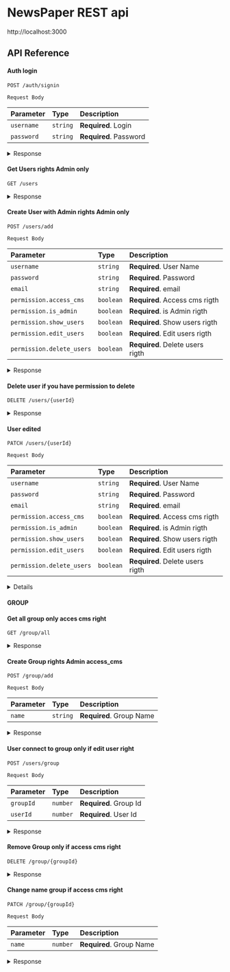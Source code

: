 # NewsPaper REST api

http://localhost:3000

## API Reference

#### Auth login

```http
POST /auth/signin
```

```
Request Body
```

| Parameter  | Type     | Description            |
| :--------- | :------- | :--------------------- |
| `username` | `string` | **Required**. Login    |
| `password` | `string` | **Required**. Password |

<details>
    <summary>Response</summary>
    <pre>
        {
            token:'eyJhbGciOiJIUzI1NiIsInR5cCI6IkpXVCJ9.eyJ1c2VySWQiOjEsImlhdCI6MTY5MTY2MDU2MywiZXhwIjoxNjkxNzQ2OTYzfQ.rFO0sYnzdaw45vrpshHRBxwrsj0iT7Z_zKPz1nVXoI0'
        }
    </pre>
</details>

#### Get Users rights Admin only

```http
GET /users
```

<details>
    <summary>Response</summary>
    <pre>
        [
            {
                "description": null,
                "createdAt": "2023-08-12T10:39:08.000Z",
                "updatedAt": "2023-08-12T10:39:08.000Z",
                "user": {
                    "id": 13,
                    "username": "Polat",
                    "email": "polat@mail.ru",
                    "first_name": null,
                    "last_name": null,
                    "info": null,
                    "imageId": null,
                    "createdAt": "2023-08-12T10:39:08.000Z",
                    "updatedAt": "2023-08-12T10:39:08.000Z",
                    "permissions": [
                        {
                            "id": 11,
                            "show_posts": true,
                            "edit_posts": true,
                            "delete_posts": true,
                            "access_cms": true,
                            "is_admin": true,
                            "show_users": true,
                            "edit_users": true,
                            "delete_users": true,
                            "createdAt": "2023-08-12T10:39:08.000Z",
                            "updatedAt": "2023-08-12T10:39:08.000Z"
                        }
                    ]
                }
            }
        ]
    </pre>
</details>

#### Create User with Admin rights Admin only

```http
POST /users/add
```

```
Request Body
```

| Parameter                 | Type      | Description                      |
| :------------------------ | :-------- | :------------------------------- |
| `username`                | `string`  | **Required**. User Name          |
| `password`                | `string`  | **Required**. Password           |
| `email`                   | `string`  | **Required**. email              |
| `permission.access_cms`   | `boolean` | **Required**. Access cms rigth   |
| `permission.is_admin`     | `boolean` | **Required**. is Admin rigth     |
| `permission.show_users`   | `boolean` | **Required**. Show users rigth   |
| `permission.edit_users`   | `boolean` | **Required**. Edit users rigth   |
| `permission.delete_users` | `boolean` | **Required**. Delete users rigth |

<details>
    <summary>Response</summary>
    <pre>
        {
            "id":1,
            "description":"null",
            "createdAt": "2023-08-12T10:39:08.000Z",
            "updatedAt": "2023-08-12T10:39:08.000Z",
            "userId":1,
            "permissionId":1
        }
    </pre>
</details>

#### Delete user if you have permission to delete

```http
DELETE /users/{userId}
```

<details>
    <summary>Response</summary>
    <pre>
        {
            message: 'User ${userId} deleted successfully
        }
    </pre>
</details>

#### User edited

```http
PATCH /users/{userId}
```

```
Request Body
```

| Parameter                 | Type      | Description                      |
| :------------------------ | :-------- | :------------------------------- |
| `username`                | `string`  | **Required**. User Name          |
| `password`                | `string`  | **Required**. Password           |
| `email`                   | `string`  | **Required**. email              |
| `permission.access_cms`   | `boolean` | **Required**. Access cms rigth   |
| `permission.is_admin`     | `boolean` | **Required**. is Admin rigth     |
| `permission.show_users`   | `boolean` | **Required**. Show users rigth   |
| `permission.edit_users`   | `boolean` | **Required**. Edit users rigth   |
| `permission.delete_users` | `boolean` | **Required**. Delete users rigth |

<details>
    <sumamry>Response</summary>
    <pre>
        {
            message: '{userId} has changed'
        }
    </pre>
</details>

#### GROUP

#### Get all group only acces cms right

```http
GET /group/all
```

<details>
    <summary>Response</summary>
    <pre>
        [
            {
                "id": 3,
                "name": "Editors",
                "createdAt": "2023-08-10T12:32:06.000Z",
                "updatedAt": "2023-08-10T12:32:06.000Z"
            },
            {
                "id": 4,
                "name": "Creators",
                "createdAt": "2023-08-10T12:33:21.000Z",
                "updatedAt": "2023-08-10T12:33:21.000Z"
            }
        ]
    </pre>
</details>

#### Create Group rights Admin access_cms

```http
POST /group/add
```

```
Request Body
```

| Parameter | Type     | Description              |
| :-------- | :------- | :----------------------- |
| `name`    | `string` | **Required**. Group Name |

<details>
    <summary>Response</summary>
    <pre>
        {
            "id": 4,
            "name": "Creators",
            "createdAt": "2023-08-10T12:33:21.626Z",
            "updatedAt": "2023-08-10T12:33:21.627Z"
        }
    </pre>
</details>

#### User connect to group only if edit user right

```http
POST /users/group
```

```
Request Body
```

| Parameter | Type     | Description            |
| :-------- | :------- | :--------------------- |
| `groupId` | `number` | **Required**. Group Id |
| `userId`  | `number` | **Required**. User Id  |

<details>
    <summary>
        Response
    </summary>
    <pre>
        {
            "userId": userId,
            "groupId": groupId,
            "createdAt": "2023-08-12T12:15:09.033Z",
            "updatedAt": "2023-08-12T12:15:09.033Z"
        }
    </pre>
</details>

#### Remove Group only if access cms right

```http
DELETE /group/{groupId}
```

<details>
    <summary>Response</summary>
    <pre>
        {
            message:'Group #{groupId} has removed'
        }
    </pre>
</details>

#### Change name group if access cms right

```http
PATCH /group/{groupId}
```

```
Request Body
```

| Parameter | Type     | Description              |
| :-------- | :------- | :----------------------- |
| `name`    | `number` | **Required**. Group Name |

<details>
    <summary>Response</summary>
    <pre>
        {
            "message": "Group # 3 changed to Editors"
        }
    </pre>
</details>
